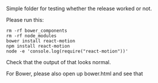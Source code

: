Simple folder for testing whether the release worked or not.

Please run this:
```
rm -rf bower_components
rm -rf node_modules
bower install react-motion
npm install react-motion
node -e 'console.log(require("react-motion"))'
```

Check that the output of that looks normal.

For Bower, please also open up bower.html and see that
